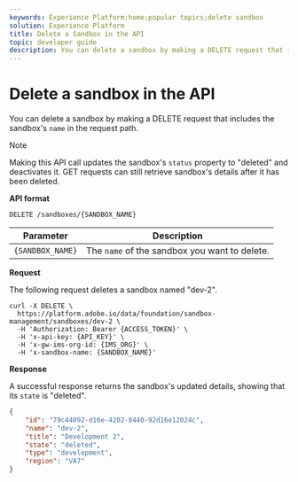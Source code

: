 ```yaml
---
keywords: Experience Platform;home;popular topics;delete sandbox
solution: Experience Platform
title: Delete a Sandbox in the API
topic: developer guide
description: You can delete a sandbox by making a DELETE request that includes the sandbox's name in the request path.
---
```


# Delete a sandbox in the API

You can delete a sandbox by making a DELETE request that includes the sandbox's `name` in the request path.

>[!NOTE]
>
>Making this API call updates the sandbox's `status` property to "deleted" and deactivates it. GET requests can still retrieve sandbox's details after it has been deleted.

**API format**

```http
DELETE /sandboxes/{SANDBOX_NAME}
```

| Parameter | Description |
| --- | --- |
| `{SANDBOX_NAME}` | The `name` of the sandbox you want to delete. |

**Request**

The following request deletes a sandbox named "dev-2".

```shell
curl -X DELETE \
  https://platform.adobe.io/data/foundation/sandbox-management/sandboxes/dev-2 \
  -H 'Authorization: Bearer {ACCESS_TOKEN}' \
  -H 'x-api-key: {API_KEY}' \
  -H 'x-gw-ims-org-id: {IMS_ORG}' \
  -H 'x-sandbox-name: {SANDBOX_NAME}'
```

**Response**

A successful response returns the sandbox's updated details, showing that its `state` is "deleted".

```json
{
    "id": "79c44092-d16e-4202-8440-92d16e12024c",
    "name": "dev-2",
    "title": "Development 2",
    "state": "deleted",
    "type": "development",
    "region": "VA7"
}
```